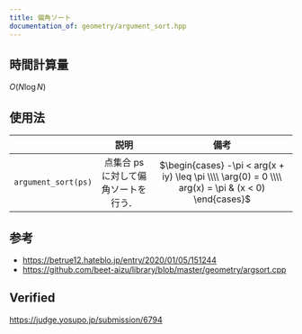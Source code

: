 ```yaml
---
title: 偏角ソート
documentation_of: geometry/argument_sort.hpp
---
```



## 時間計算量

$O(N\log{N})$


## 使用法

||説明|備考|
|:--:|:--:|:--:|
|`argument_sort(ps)`|点集合 $\mathrm{ps}$ に対して偏角ソートを行う．|$\begin{cases} -\pi < arg(x + iy) \leq \pi \\\\ \arg(0) = 0 \\\\ arg(x) = \pi & (x < 0) \end{cases}$|


## 参考

- https://betrue12.hateblo.jp/entry/2020/01/05/151244
- https://github.com/beet-aizu/library/blob/master/geometry/argsort.cpp


## Verified

https://judge.yosupo.jp/submission/6794
